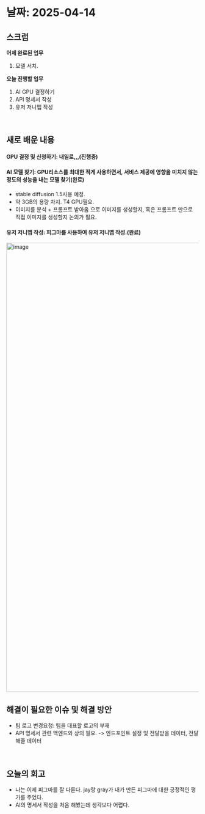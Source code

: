 # 날짜: 2025-04-14

## 스크럼
**어제 완료된 업무** 
1. 모델 서치.

**오늘 진행할 업무**
1. AI GPU 결정하기
2. API 명세서 작성
3. 유저 저니맵 작성

<br>

## 새로 배운 내용<br>

#### GPU 결정 및 신청하기: 내일로,,,(진행중)


#### AI 모델 찾기: GPU리소스를 최대한 적게 사용하면서, 서비스 제공에 영향을 미치지 않는 정도의 성능을 내는 모델 찾기(완료)
- stable diffusion 1.5사용 예정.
- 약 3GB의 용량 차지. T4 GPU필요.
- 이미지를 분석 + 프롬프트 받아옴 으로 이미지를 생성할지, 혹은 프롬프트 만으로 직접 이미지를 생성할지 논의가 필요.

#### 유저 저니맵 작성: 피그마를 사용하여 유저 저니맵 작성.(완료)
<img width="1176" alt="image" src="https://github.com/user-attachments/assets/84c8372f-820f-4fc9-aa41-6e5163658543" />


<br>

## 해결이 필요한 이슈 및 해결 방안
- 팀 로고 변경요청: 팀을 대표할 로고의 부재
- API 명세서 관련 백엔드와 상의 필요. -> 엔드포인트 설정 및 전달받을 데이터, 전달해줄 데이터

<br>

## 오늘의 회고
- 나는 이제 피그마를 잘 다룬다. jay랑 gray가 내가 만든 피그마에 대한 긍정적인 평가를 주었다.
- AI의 명세서 작성을 처음 해봤는데 생각보다 어렵다.
